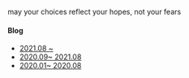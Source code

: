 
may your choices reflect your hopes, not your fears

#### Blog
- [2021.08 ~](https://velog.io/@moonheekim0118)
- [2020.09~ 2021.08 ](https://mooneedev.netlify.app/)
- [2020.01~ 2020.08](https://moonheekim-code.tistory.com/)


